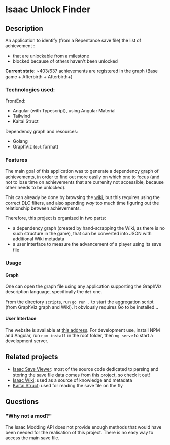 # Isaac Unlock Finder
## Description

An application to identify (from a Repentance save file) the list of achievement :
 - that are unlockable from a milestone 
 - blocked because of others haven't been unlocked

**Current state**: ~403/637 achievements are registered in the graph (Base game + Afterbirth + Afterbirth+)

### Technologies used:
FrontEnd: 
- Angular (with Typescript), using Angular Material
- Tailwind
- Kaitai Struct


Dependency graph and resources:
- Golang
- GraphViz (`dot` format)

### Features
The main goal of this application was to generate a dependency graph of achievements, in order to find out more easily on which one to focus (and not to lose time on achievements that are currenlty not accessible, because other needs to be unlocked).

This can already be done by browsing the [wiki](https://bindingofisaacrebirth.fandom.com/), but this requires using the correct DLC filters, and also spending *way* too much time figuring out the relationship between achievements.

Therefore, this project is organized in two parts:
- a dependency graph (created by hand-scrapping the Wiki, as there is no such structure in the game), that can be converted into JSON with additional Wiki metadata
- a user interface to measure the advancement of a player using its save file

### Usage 
#### Graph
One can open the graph file using any application supporting the GraphViz description language, specifically the `dot` one.

From the directory `scripts`, run `go run .` to start the aggregation script (from GraphViz graph and Wiki). It obviously requires Go to be installed...

#### User Interface
The website is available at [this address](https://isaac.nerstak.fr).
For development use, install NPM and Angular, run `npm install` in the root folder, then `ng serve` to start a development server.

## Related projects
- [Isaac Save Viewer](https://github.com/Zamiell/isaac-save-viewer): most of the source code dedicated to parsing and storing the save file data comes from this project, so check it out!
- [Isaac Wiki](https://bindingofisaacrebirth.fandom.com/): used as a source of knowledge and metadata
- [Kaitai Struct](https://kaitai.io/): used for reading the save file on the fly

## Questions
### "Why not a mod?"
The Isaac Modding API does not provide enough methods that would have been needed for the realisation of this project.
There is no easy way to access the main save file.

